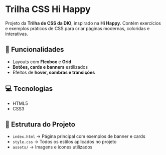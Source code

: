 # Trilha CSS Hi Happy

Projeto da **Trilha de CSS da DIO**, inspirado na **Hi Happy**. Contém exercícios e exemplos práticos de CSS para criar páginas modernas, coloridas e interativas.

## 🚀 Funcionalidades
- Layouts com **Flexbox** e **Grid**  
- **Botões, cards e banners** estilizados  
- Efeitos de **hover, sombras e transições**  

## 💻 Tecnologias
- HTML5  
- CSS3  

## 📂 Estrutura do Projeto
- `index.html` → Página principal com exemplos de banner e cards  
- `style.css` → Todos os estilos aplicados no projeto  
- `assets/` → Imagens e ícones utilizados  
